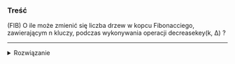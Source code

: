 ### Treść
(FIB)
O ile może zmienić się liczba drzew w kopcu Fibonacciego, zawierającym n kluczy, podczas
wykonywania operacji decreasekey(k, Δ) ?

------
<details><summary>Rozwiązanie</summary>
<p>

